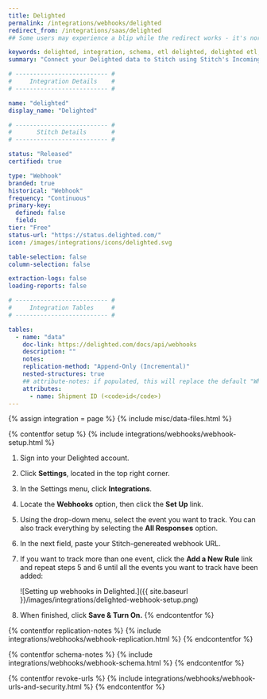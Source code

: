 ```yaml
---
title: Delighted
permalink: /integrations/webhooks/delighted
redirect_from: /integrations/saas/delighted
## Some users may experience a blip while the redirect works - it's normal.

keywords: delighted, integration, schema, etl delighted, delighted etl, delighted schema, stitch webhooks
summary: "Connect your Delighted data to Stitch using Stitch's Incoming Webhooks integration. In this guide, you'll find setup instructions, info about replication, and the data you can expect to see in your data warehouse."

# -------------------------- #
#     Integration Details    #
# -------------------------- #

name: "delighted"
display_name: "Delighted"

# -------------------------- #
#       Stitch Details       #
# -------------------------- #

status: "Released"
certified: true

type: "Webhook"
branded: true
historical: "Webhook"
frequency: "Continuous"
primary-key:
  defined: false
  field: 
tier: "Free"
status-url: "https://status.delighted.com/"
icon: /images/integrations/icons/delighted.svg

table-selection: false
column-selection: false

extraction-logs: false
loading-reports: false

# -------------------------- #
#     Integration Tables     #
# -------------------------- #

tables:
  - name: "data"
    doc-link: https://delighted.com/docs/api/webhooks
    description: ""
    notes: 
    replication-method: "Append-Only (Incremental)"
    nested-structures: true
    ## attribute-notes: if populated, this will replace the default "While we try to include everything here..." copy.
    attributes:
      - name: Shipment ID (<code>id</code>)
---
```

{% assign integration = page %}
{% include misc/data-files.html %}

{% contentfor setup %}
{% include integrations/webhooks/webhook-setup.html %}

1. Sign into your Delighted account.
2. Click **Settings**, located in the top right corner.
3. In the Settings menu, click **Integrations**.
4. Locate the **Webhooks** option, then click the **Set Up** link.
5. Using the drop-down menu, select the event you want to track. You can also track everything by selecting the **All Responses** option.
6. In the next field, paste your Stitch-genereated webhook URL.
7. If you want to track more than one event, click the **Add a New Rule** link and repeat steps 5 and 6 until all the events you want to track have been added:

   ![Setting up webhooks in Delighted.]({{ site.baseurl }}/images/integrations/delighted-webhook-setup.png)

8. When finished, click **Save & Turn On.**
{% endcontentfor %}



{% contentfor replication-notes %}
{% include integrations/webhooks/webhook-replication.html %}
{% endcontentfor %}



{% contentfor schema-notes %}
{% include integrations/webhooks/webhook-schema.html %}
{% endcontentfor %}



{% contentfor revoke-urls %}
{% include integrations/webhooks/webhook-urls-and-security.html %}
{% endcontentfor %}
